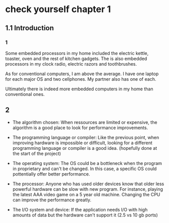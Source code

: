 #  check yourself chapter 1

## 1.1 Introduction

### 1
Some embedded processors in my home included the electric kettle, toaster, oven and the rest of kitchen gadgets. The is also embedded processors in my clock radio, electric razors and toothbrushes.

As for conventional computers, I am above the average. I have one laptop for each major OS and two cellphones. My partner also has one of each. 

Ultimately there is indeed more embedded computers in my home than conventional ones.

## 2
- The algorithm chosen:
    When ressources are limited or expensive, the algorithm is a good place to look for performance improvements.

- The programming language or compiler:
   Like the previous point, when improving hardware is impossible or difficult, looking for a different programming language or compiler is a good idea. (hopefully done at the start of the project) 

- The operating system:
    The OS could be a bottleneck when the program in proprietary and can't be changed. In this case, a specific OS could pottentially offer better performance.

- The processor:
    Anyone who has used older devices know that older less powerful hardware can be slow with new program. For instance, playing the latest AAA video game on a 5 year old machine. Changing the CPU can improve the performance greatly.

- The I/O system and device:
    If the application needs I/O with high amounts of data but the hardware can't support it (2.5 vs 10 gb ports)
